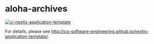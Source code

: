 # aloha-archives

[![ci-nextjs-application-template](https://github.com/ics-software-engineering/nextjs-application-template/actions/workflows/ci.yml/badge.svg)](https://github.com/ics-software-engineering/nextjs-application-template/actions/workflows/ci.yml)

For details, please see http://ics-software-engineering.github.io/nextjs-application-template/.